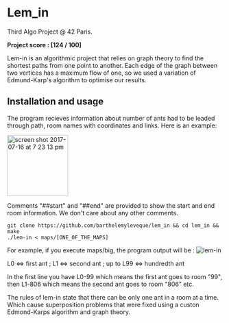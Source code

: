 # Lem_in
Third Algo Project @ 42 Paris.

**Project score : [124 / 100]**

Lem-in is an algorithmic project that relies on graph theory to find the shortest paths from one point to another.
Each edge of the graph between two vertices has a maximum flow of one, so we used a variation of Edmund-Karp's algorithm to optimise our results.


## Installation and usage

The program recieves information about number of ants had to be leaded through path, room names with coordinates and links. Here is an example:

<img width="142" alt="screen shot 2017-07-16 at 7 23 13 pm" align="middle" src="https://user-images.githubusercontent.com/25576444/28254024-ea2c5eb6-6a5d-11e7-922c-5808975b2419.png" >

Comments "##start" and "##end" are provided to show the start and end room information. We don't care about any other comments.

```
git clone https://github.com/barthelemyleveque/lem_in && cd lem_in && make
./lem-in < maps/[ONE_OF_THE_MAPS]
```

For example, if you execute maps/big, the program output will be :
![lem-in](https://i.ibb.co/7pSmxPM/Screen-Shot-2019-10-28-at-1-20-03-PM.png)

L0 <=> first ant ; L1 <=> second ant ; up to L99 <=> hundredth ant

In the first line you have L0-99 which means the first ant goes to room "99", then L1-806 which means the second ant goes to room "806" etc. 

The rules of lem-in state that there can be only one ant in a room at a time. Which cause superposition problems that were fixed using a custon Edmond-Karps algorithm and graph theory.
